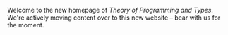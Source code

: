 
Welcome to the new homepage of *Theory of Programming and
Types*. We're actively moving content over to this new website – bear
with us for the moment.

